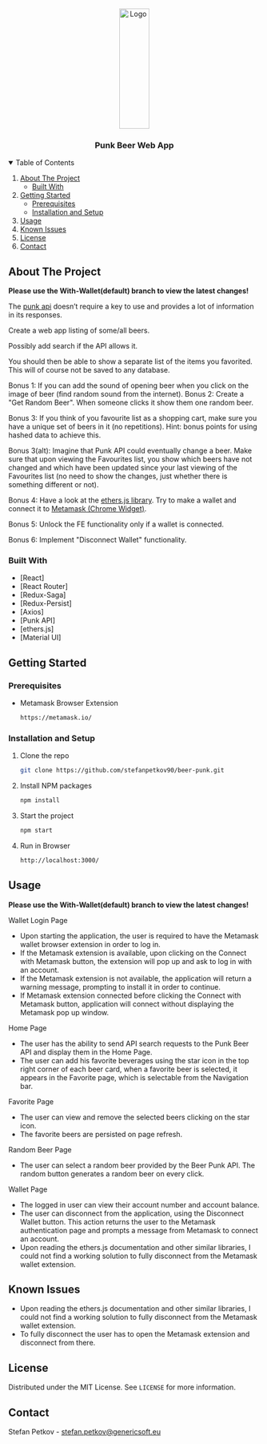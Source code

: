<!-- PROJECT LOGO -->
<br />
<p align="center">
  <a href="https://github.com/othneildrew/Best-README-Template">
    <img src="https://images.punkapi.com/v2/192.png" alt="Logo" width="60" height="240">
  </a>

  <h3 align="center">Punk Beer Web App</h3>

<!-- TABLE OF CONTENTS -->
<details open="open">
  <summary>Table of Contents</summary>
  <ol>
    <li>
      <a href="#about-the-project">About The Project</a>
      <ul>
        <li><a href="#built-with">Built With</a></li>
      </ul>
    </li>
    <li>
      <a href="#getting-started">Getting Started</a>
      <ul>
        <li><a href="#prerequisites">Prerequisites</a></li>
        <li><a href="#installation-and-setup">Installation and Setup</a></li>
      </ul>
    </li>
    <li><a href="#usage">Usage</a></li>
    <li><a href="#known-issues">Known Issues</a></li>
    <li><a href="#license">License</a></li>
    <li><a href="#contact">Contact</a></li>
  </ol>
</details>



<!-- ABOUT THE PROJECT -->
## About The Project

<b>Please use the With-Wallet(default) branch to view the latest changes!</b>

The [punk api](https://punkapi.com/) doesn’t require a key to use and provides a lot of information in its responses.

Create a web app listing of some/all beers. 

Possibly add search if the API allows it. 

You should then be able to show a separate list of the items you favorited. This will of course not be saved to any database.

Bonus 1: If you can add the sound of opening beer when you click on the image of beer (find random sound from the internet).
Bonus 2: Create a "Get Random Beer". When someone clicks it show them one random beer.

Bonus 3: If you think of you favourite list as a shopping cart, make sure you have a unique set of beers in it (no repetitions). Hint: bonus points for using hashed data to achieve this.

Bonus 3(alt): Imagine that Punk API could eventually change a beer. Make sure that upon viewing the Favourites list, you show which beers have not changed and which have been updated since your last viewing of the Favourites list (no need to show the changes, just whether there is something different or not). 

Bonus 4: Have a look at the [ethers.js library](https://docs.ethers.io/v5/). Try to make a wallet and connect it to [Metamask (Chrome Widget)](https://metamask.io).

Bonus 5: Unlock the FE functionality only if a wallet is connected.

Bonus 6: Implement "Disconnect Wallet" functionality.

### Built With

* [React]
* [React Router]
* [Redux-Saga]
* [Redux-Persist]
* [Axios]
* [Punk API]
* [ethers.js]
* [Material UI]



<!-- GETTING STARTED -->
## Getting Started

### Prerequisites

* Metamask Browser Extension

  ```sh
  https://metamask.io/

<!-- Installation -->
### Installation and Setup

1. Clone the repo

   ```sh
   git clone https://github.com/stefanpetkov90/beer-punk.git
   ```
2. Install NPM packages
   ```sh
   npm install
   ```
3. Start the project
   ```sh
   npm start
   ```
4. Run in Browser
   ```sh
   http://localhost:3000/
   ```



<!-- USAGE EXAMPLES -->
## Usage

<b>Please use the With-Wallet(default) branch to view the latest changes!</b>

Wallet Login Page
- Upon starting the application, the user is required to have the Metamask wallet browser extension in order to log in.
- If the Metamask extension is available, upon clicking on the Connect with Metamask button, the extension will pop up and ask to log in with an account.
- If the Metamask extension is not available, the application will return a warning message, prompting to install it in order to continue. 
- If Metamask extension connected before clicking the Connect with Metamask button, application will connect without displaying the Metamask pop up window.

Home Page
- The user has the ability to send API search requests to the Punk Beer API and display them in the Home Page.
- The user can add his favorite beverages using the star icon in the top right corner of each beer card, when a favorite beer is selected, it appears in the Favorite page, which is selectable from the Navigation bar.

Favorite Page
- The user can view and remove the selected beers clicking on the star icon. 
- The favorite beers are persisted on page refresh.

Random Beer Page
- The user can select a random beer provided by the Beer Punk API. The random button generates a random beer on every click.

Wallet Page
- The logged in user can view their account number and account balance.
- The user can disconnect from the application, using the Disconnect Wallet button. This action returns the user to the Metamask authentication page and prompts a message from Metamask to connect an account. 
- Upon reading the ethers.js documentation and other similar libraries, I could not find a working solution to fully disconnect from the Metamask wallet extension.


<!-- KNOWN -->
## Known Issues

- Upon reading the ethers.js documentation and other similar libraries, I could not find a working solution to fully disconnect from the Metamask wallet extension.
- To fully disconnect the user has to open the Metamask extension and disconnect from there.



<!-- LICENSE -->
## License

Distributed under the MIT License. See `LICENSE` for more information.



<!-- CONTACT -->
## Contact

Stefan Petkov - stefan.petkov@genericsoft.eu




<!-- MARKDOWN LINKS & IMAGES -->
<!-- https://www.markdownguide.org/basic-syntax/#reference-style-links -->
[contributors-shield]: https://img.shields.io/github/contributors/othneildrew/Best-README-Template.svg?style=for-the-badge
[contributors-url]: https://github.com/othneildrew/Best-README-Template/graphs/contributors
[forks-shield]: https://img.shields.io/github/forks/othneildrew/Best-README-Template.svg?style=for-the-badge
[forks-url]: https://github.com/othneildrew/Best-README-Template/network/members
[stars-shield]: https://img.shields.io/github/stars/othneildrew/Best-README-Template.svg?style=for-the-badge
[stars-url]: https://github.com/othneildrew/Best-README-Template/stargazers
[issues-shield]: https://img.shields.io/github/issues/othneildrew/Best-README-Template.svg?style=for-the-badge
[issues-url]: https://github.com/othneildrew/Best-README-Template/issues
[license-shield]: https://img.shields.io/github/license/othneildrew/Best-README-Template.svg?style=for-the-badge
[license-url]: https://github.com/othneildrew/Best-README-Template/blob/master/LICENSE.txt
[linkedin-shield]: https://img.shields.io/badge/-LinkedIn-black.svg?style=for-the-badge&logo=linkedin&colorB=555
[linkedin-url]: https://linkedin.com/in/othneildrew
[product-screenshot]: images/screenshot.png
